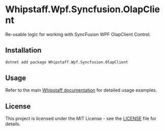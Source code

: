 # Whipstaff.Wpf.Syncfusion.OlapClient

Re-usable logic for working with SyncFusion WPF OlapClient Control.

## Installation

```bash
dotnet add package Whipstaff.Wpf.Syncfusion.OlapClient
```

## Usage

Refer to the main [Whipstaff documentation](https://github.com/dpvreony/whipstaff) for detailed usage examples.

## License

This project is licensed under the MIT License - see the [LICENSE](https://github.com/dpvreony/whipstaff/blob/main/LICENSE) file for details.
